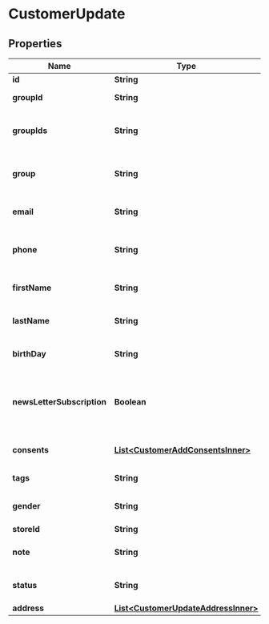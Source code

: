 

# CustomerUpdate

## Properties

Name | Type | Description | Notes
------------ | ------------- | ------------- | -------------
**id** | **String** | Entity id |  [optional]
**groupId** | **String** | Customer group_id |  [optional]
**groupIds** | **String** | Groups that will be assigned to a customer |  [optional]
**group** | **String** | Defines the group where the customer |  [optional]
**email** | **String** | Defines customer&#39;s email |  [optional]
**phone** | **String** | Defines customer&#39;s phone number |  [optional]
**firstName** | **String** | Defines customer&#39;s first name |  [optional]
**lastName** | **String** | Defines customer&#39;s last name |  [optional]
**birthDay** | **String** | Defines customer&#39;s birthday |  [optional]
**newsLetterSubscription** | **Boolean** | Defines whether the newsletter subscription is available for the user |  [optional]
**consents** | [**List&lt;CustomerAddConsentsInner&gt;**](CustomerAddConsentsInner.md) | Defines consents to notifications |  [optional]
**tags** | **String** | Customer tags |  [optional]
**gender** | **String** | Defines customer&#39;s gender |  [optional]
**storeId** | **String** | Store Id |  [optional]
**note** | **String** | The customer note. |  [optional]
**status** | **String** | Defines customer&#39;s status |  [optional]
**address** | [**List&lt;CustomerUpdateAddressInner&gt;**](CustomerUpdateAddressInner.md) |  |  [optional]





